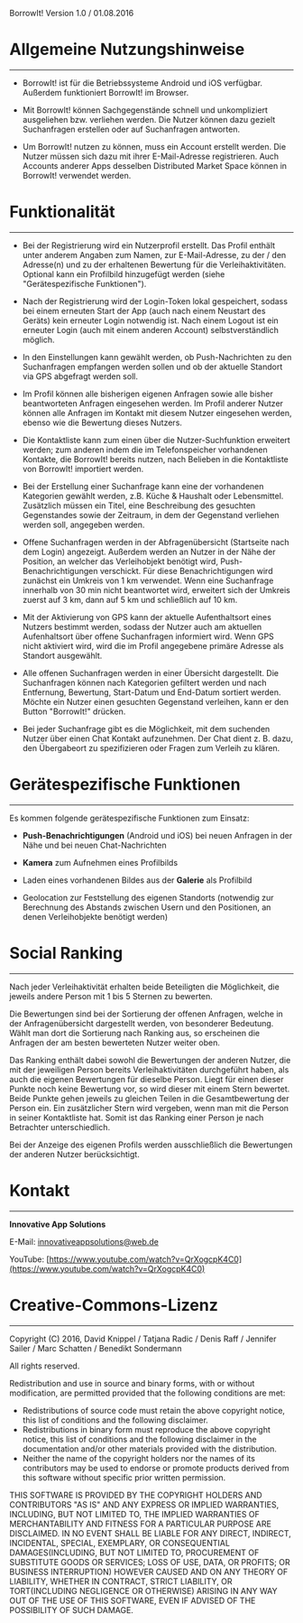 BorrowIt! Version 1.0 / 01.08.2016


# Allgemeine Nutzungshinweise
-----------------------------

* BorrowIt! ist für die Betriebssysteme Android und iOS verfügbar. Außerdem funktioniert BorrowIt! im Browser.

* Mit BorrowIt! können Sachgegenstände schnell und unkompliziert ausgeliehen bzw. verliehen werden. Die Nutzer können dazu gezielt Suchanfragen erstellen oder auf Suchanfragen antworten.

* Um BorrowIt! nutzen zu können, muss ein Account erstellt werden. Die Nutzer müssen sich dazu mit ihrer E-Mail-Adresse registrieren. Auch Accounts anderer Apps desselben Distributed Market Space können in BorrowIt! verwendet werden.

# Funktionalität
----------------
  
* Bei der Registrierung wird ein Nutzerprofil erstellt. Das Profil enthält unter anderem Angaben zum Namen, zur E-Mail-Adresse, zu der / den Adresse(n) und zu der erhaltenen Bewertung für die Verleihaktivitäten. Optional kann ein Profilbild hinzugefügt werden (siehe "Gerätespezifische Funktionen").

* Nach der Registrierung wird der Login-Token lokal gespeichert, sodass bei einem erneuten Start der App (auch nach einem Neustart des Geräts) kein erneuter Login notwendig ist. Nach einem Logout ist ein erneuter Login (auch mit einem anderen Account) selbstverständlich möglich.
  
* In den Einstellungen kann gewählt werden, ob Push-Nachrichten zu den Suchanfragen empfangen werden sollen und ob der aktuelle Standort via GPS abgefragt werden soll.

* Im Profil können alle bisherigen eigenen Anfragen sowie alle bisher beantworteten Anfragen eingesehen werden. Im Profil anderer Nutzer  können alle Anfragen im Kontakt mit diesem Nutzer eingesehen werden, ebenso wie die Bewertung dieses Nutzers.
  
* Die Kontaktliste kann zum einen über die Nutzer-Suchfunktion erweitert werden; zum anderen indem die im Telefonspeicher vorhandenen Kontakte, die BorrowIt! bereits nutzen, nach Belieben in die Kontaktliste von BorrowIt! importiert werden.
  
* Bei der Erstellung einer Suchanfrage kann eine der vorhandenen Kategorien gewählt werden, z.B. Küche & Haushalt oder Lebensmittel. Zusätzlich müssen ein Titel, eine Beschreibung des gesuchten Gegenstandes sowie der Zeitraum, in dem der Gegenstand verliehen werden soll, angegeben werden.
  
* Offene Suchanfragen werden in der Abfragenübersicht (Startseite nach dem Login) angezeigt. Außerdem werden an Nutzer in der Nähe der Position, an welcher das Verleihobjekt benötigt wird, Push-Benachrichtigungen verschickt. Für diese Benachrichtigungen wird zunächst ein Umkreis von 1 km verwendet. Wenn eine Suchanfrage innerhalb von 30 min nicht beantwortet wird, erweitert sich der Umkreis zuerst auf 3 km, dann auf 5 km und schließlich auf 10 km.

* Mit der Aktivierung von GPS kann der aktuelle Aufenthaltsort eines Nutzers bestimmt werden, sodass der Nutzer auch am aktuellen Aufenhaltsort über offene Suchanfragen informiert wird. Wenn GPS nicht aktiviert wird, wird die im Profil angegebene primäre Adresse als Standort ausgewählt.
  
* Alle offenen Suchanfragen werden in einer Übersicht dargestellt. Die Suchanfragen können nach Kategorien gefiltert werden und nach Entfernung, Bewertung, Start-Datum und End-Datum sortiert werden. Möchte ein Nutzer einen gesuchten Gegenstand verleihen, kann er den Button "BorrowIt!" drücken.

* Bei jeder Suchanfrage gibt es die Möglichkeit, mit dem suchenden Nutzer über einen Chat Kontakt aufzunehmen. Der Chat dient z. B. dazu, den Übergabeort zu spezifizieren oder Fragen zum Verleih zu klären.

# Gerätespezifische Funktionen
------------------------------

Es kommen folgende gerätespezifische Funktionen zum Einsatz:

* **Push-Benachrichtigungen** (Android und iOS) bei neuen Anfragen in der Nähe und bei neuen Chat-Nachrichten

* **Kamera** zum Aufnehmen eines Profilbilds

* Laden eines vorhandenen Bildes aus der **Galerie** als Profilbild

* Geolocation zur Feststellung des eigenen Standorts (notwendig zur Berechnung des Abstands zwischen Usern und den Positionen, an denen Verleihobjekte benötigt werden)

# Social Ranking
----------------

Nach jeder Verleihaktivität erhalten beide Beteiligten die Möglichkeit, die jeweils andere Person mit 1 bis 5 Sternen zu bewerten.

Die Bewertungen sind bei der Sortierung der offenen Anfragen, welche in der Anfragenübersicht dargestellt werden, von besonderer Bedeutung. Wählt man dort die Sortierung nach Ranking aus, so erscheinen die Anfragen der am besten bewerteten Nutzer weiter oben.

Das Ranking enthält dabei sowohl die Bewertungen der anderen Nutzer, die mit der jeweiligen Person bereits Verleihaktivitäten durchgeführt haben, als auch die eigenen Bewertungen für dieselbe Person. Liegt für einen dieser Punkte noch keine Bewertung vor, so wird dieser mit einem Stern bewertet. Beide Punkte gehen jeweils zu gleichen Teilen in die Gesamtbewertung der Person ein. Ein zusätzlicher Stern wird vergeben, wenn man mit die Person in seiner Kontaktliste hat. Somit ist das Ranking einer Person je nach Betrachter unterschiedlich.

Bei der Anzeige des eigenen Profils werden ausschließlich die Bewertungen der anderen Nutzer berücksichtigt.

# Kontakt
---------

**Innovative App Solutions**

E-Mail: [innovativeappsolutions@web.de](mailto:innovativeappsolutions@web.de)

YouTube: [https://www.youtube.com/watch?v=QrXogcpK4C0](https://www.youtube.com/watch?v=QrXogcpK4C0)

# Creative-Commons-Lizenz
-------------------------

Copyright (C) 2016, David Knippel / Tatjana Radic / Denis Raff / Jennifer Sailer / Marc Schatten / Benedikt Sondermann

All rights reserved.

Redistribution and use in source and binary forms, with or without modification, are permitted provided that the following conditions are met:

* Redistributions of source code must retain the above copyright notice, this list of conditions and the following disclaimer.
* Redistributions in binary form must reproduce the above copyright notice, this list of conditions and the following disclaimer in the documentation and/or other materials provided with the distribution.
* Neither the name of the copyright holders nor the names of its contributors may be used to endorse or promote products derived from this software without specific prior written permission.

THIS SOFTWARE IS PROVIDED BY THE COPYRIGHT HOLDERS AND CONTRIBUTORS "AS IS" AND ANY EXPRESS OR IMPLIED WARRANTIES, INCLUDING, BUT NOT LIMITED TO, 
THE IMPLIED WARRANTIES OF MERCHANTABILITY AND FITNESS FOR A PARTICULAR PURPOSE ARE DISCLAIMED. IN NO EVENT SHALL <COPYRIGHT HOLDER> BE LIABLE FOR 
ANY DIRECT, INDIRECT, INCIDENTAL, SPECIAL, EXEMPLARY, OR CONSEQUENTIAL DAMAGES(INCLUDING, BUT NOT LIMITED TO, PROCUREMENT OF SUBSTITUTE GOODS OR 
SERVICES; LOSS OF USE, DATA, OR PROFITS; OR BUSINESS INTERRUPTION) HOWEVER CAUSED AND ON ANY THEORY OF LIABILITY, WHETHER IN CONTRACT, STRICT 
LIABILITY, OR TORT(INCLUDING NEGLIGENCE OR OTHERWISE) ARISING IN ANY WAY OUT OF THE USE OF THIS SOFTWARE, EVEN IF ADVISED OF THE POSSIBILITY OF 
SUCH DAMAGE.
